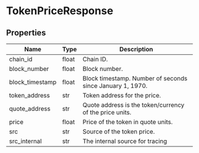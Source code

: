 # TokenPriceResponse


## Properties
Name | Type | Description
------------ | ------------- | -------------
chain_id | float | Chain ID.
block_number | float | Block number.
block_timestamp | float | Block timestamp. Number of seconds since January 1, 1970.
token_address | str | Token address for the price.
quote_address | str | Quote address is the token/currency of the price units.
price | float | Price of the token in quote units.
src | str | Source of the token price.
src_internal | str | The internal source for tracing

